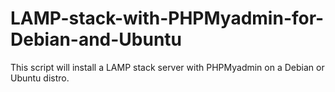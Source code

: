 # LAMP-stack-with-PHPMyadmin-for-Debian-and-Ubuntu
This script will install a LAMP stack server with PHPMyadmin on a Debian or Ubuntu distro.

